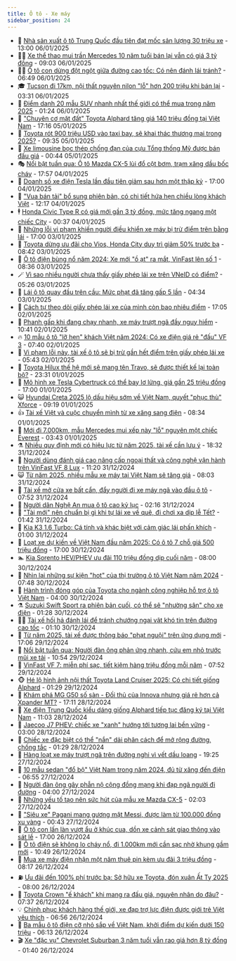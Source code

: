 ```yaml
---
title: Ô tô - Xe máy
sidebar_position: 24
---
```


<!-- dantri-o-to-xe-may:START -->
- 🤡 [Nhà sản xuất ô tô Trung Quốc đầu tiên đạt mốc sản lượng 30 triệu xe](https://dantri.com.vn/o-to-xe-may/nha-san-xuat-o-to-trung-quoc-dau-tien-dat-moc-san-luong-30-trieu-xe-20250106155205316.htm) - 13:00 06/01/2025
- 🧑‍💻 [Xe thể thao mui trần Mercedes 10 năm tuổi bán lại vẫn có giá 3 tỷ đồng](https://dantri.com.vn/o-to-xe-may/xe-the-thao-mui-tran-mercedes-10-nam-tuoi-ban-lai-van-co-gia-3-ty-dong-20250106153215610.htm) - 09:03 06/01/2025
- 🧑‍💻 [Ô tô con dừng đột ngột giữa đường cao tốc: Có nên đánh lái tránh?](https://dantri.com.vn/o-to-xe-may/o-to-con-dung-dot-ngot-giua-duong-cao-toc-co-nen-danh-lai-tranh-20250106120201683.htm) - 06:49 06/01/2025
- 🎓 [Tucson đi 17km, nội thất nguyên nilon &quot;lỗ&quot; hơn 200 triệu khi bán lại](https://dantri.com.vn/o-to-xe-may/tucson-di-17km-noi-that-nguyen-nilon-lo-hon-200-trieu-khi-ban-lai-20250106022842340.htm) - 03:31 06/01/2025
- 🌊 [Điểm danh 20 mẫu SUV nhanh nhất thế giới có thể mua trong năm 2025](https://dantri.com.vn/o-to-xe-may/diem-danh-20-mau-suv-nhanh-nhat-the-gioi-co-the-mua-trong-nam-2025-20250106032256649.htm) - 01:24 06/01/2025
- 🥷 [&quot;Chuyên cơ mặt đất&quot; Toyota Alphard tăng giá 140 triệu đồng tại Việt Nam](https://dantri.com.vn/o-to-xe-may/chuyen-co-mat-dat-toyota-alphard-tang-gia-140-trieu-dong-tai-viet-nam-20250105231903993.htm) - 17:16 05/01/2025
- 🤩 [Toyota rót 900 triệu USD vào taxi bay, sẽ khai thác thương mại trong 2025?](https://dantri.com.vn/o-to-xe-may/toyota-rot-900-trieu-usd-vao-taxi-bay-se-khai-thac-thuong-mai-trong-2025-20250105163432252.htm) - 09:35 05/01/2025
- 🫶 [Xe limousine bọc thép chống đạn của cựu Tổng thống Mỹ được bán đấu giá](https://dantri.com.vn/o-to-xe-may/xe-limousine-boc-thep-chong-dan-cua-cuu-tong-thong-my-duoc-ban-dau-gia-20250104234732072.htm) - 00:44 05/01/2025
- 🎭 [Nổi bật tuần qua: Ô tô Mazda CX-5 lùi đổ cột bơm, trạm xăng dầu bốc cháy](https://dantri.com.vn/o-to-xe-may/noi-bat-tuan-qua-o-to-mazda-cx-5-lui-do-cot-bom-tram-xang-dau-boc-chay-20250105004927691.htm) - 17:57 04/01/2025
- 🌁 [Doanh số xe điện Tesla lần đầu tiên giảm sau hơn một thập kỷ](https://dantri.com.vn/o-to-xe-may/doanh-so-xe-dien-tesla-lan-dau-tien-giam-sau-hon-mot-thap-ky-20250103165103084.htm) - 17:00 04/01/2025
- 🦩 [&quot;Vua bán tải&quot; bổ sung phiên bản, có chi tiết hứa hẹn chiều lòng khách Việt](https://dantri.com.vn/o-to-xe-may/vua-ban-tai-bo-sung-phien-ban-co-chi-tiet-hua-hen-chieu-long-khach-viet-20250104094102468.htm) - 12:17 04/01/2025
- 🕴 [Honda Civic Type R có giá mới gần 3 tỷ đồng, mức tăng ngang một chiếc City](https://dantri.com.vn/o-to-xe-may/honda-civic-type-r-co-gia-moi-gan-3-ty-dong-muc-tang-ngang-mot-chiec-city-20250104071147472.htm) - 00:37 04/01/2025
- 🎡 [Những lỗi vi phạm khiến người điều khiển xe máy bị trừ điểm trên bằng lái](https://dantri.com.vn/o-to-xe-may/nhung-loi-vi-pham-khien-nguoi-dieu-khien-xe-may-bi-tru-diem-tren-bang-lai-20250102172608885.htm) - 17:00 03/01/2025
- 📝 [Toyota dừng ưu đãi cho Vios, Honda City duy trì giảm 50% trước bạ](https://dantri.com.vn/o-to-xe-may/toyota-dung-uu-dai-cho-vios-honda-city-duy-tri-giam-50-truoc-ba-20250103125651295.htm) - 08:42 03/01/2025
- 🧐 [Ô tô điện bùng nổ năm 2024: Xe mới &quot;ồ ạt&quot; ra mắt, VinFast lên số 1](https://dantri.com.vn/o-to-xe-may/o-to-dien-bung-no-nam-2024-xe-moi-o-at-ra-mat-vinfast-len-so-1-20250103112519499.htm) - 08:36 03/01/2025
- 🪄 [Vì sao nhiều người chưa thấy giấy phép lái xe trên VNeID có điểm?](https://dantri.com.vn/o-to-xe-may/vi-sao-nhieu-nguoi-chua-thay-giay-phep-lai-xe-tren-vneid-co-diem-20250103114128915.htm) - 05:26 03/01/2025
- 🧰 [Lái ô tô quay đầu trên cầu: Mức phạt đã tăng gấp 5 lần](https://dantri.com.vn/o-to-xe-may/lai-o-to-quay-dau-tren-cau-muc-phat-da-tang-gap-5-lan-20250103104229716.htm) - 04:34 03/01/2025
- 🚀 [Cách tự theo dõi giấy phép lái xe của mình còn bao nhiêu điểm](https://dantri.com.vn/o-to-xe-may/cach-tu-theo-doi-giay-phep-lai-xe-cua-minh-con-bao-nhieu-diem-20250102221231503.htm) - 17:05 02/01/2025
- 💪 [Phanh gấp khi đang chạy nhanh, xe máy trượt ngã đầy nguy hiểm](https://dantri.com.vn/o-to-xe-may/phanh-gap-khi-dang-chay-nhanh-xe-may-truot-nga-day-nguy-hiem-20250102160758263.htm) - 10:41 02/01/2025
- 🔥 [10 mẫu ô tô &quot;lỡ hẹn&quot; khách Việt năm 2024: Có xe điện giá rẻ &quot;đấu&quot; VF 3](https://dantri.com.vn/o-to-xe-may/10-mau-o-to-lo-hen-khach-viet-nam-2024-co-xe-dien-gia-re-dau-vf-3-20250102140427398.htm) - 07:40 02/01/2025
- 🐲 [Vi phạm lỗi này, tài xế ô tô sẽ bị trừ gần hết điểm trên giấy phép lái xe](https://dantri.com.vn/o-to-xe-may/vi-pham-loi-nay-tai-xe-o-to-se-bi-tru-gan-het-diem-tren-giay-phep-lai-xe-20241231153609794.htm) - 05:43 02/01/2025
- 🌋 [Toyota Hilux thế hệ mới sẽ mang tên Travo, sẽ được thiết kế lại toàn bộ?](https://dantri.com.vn/o-to-xe-may/toyota-hilux-the-he-moi-se-mang-ten-travo-se-duoc-thiet-ke-lai-toan-bo-20250101192408094.htm) - 23:31 01/01/2025
- 🤩 [Mô hình xe Tesla Cybertruck có thể bay lơ lửng, giá gần 25 triệu đồng](https://dantri.com.vn/o-to-xe-may/mo-hinh-xe-tesla-cybertruck-co-the-bay-lo-lung-gia-gan-25-trieu-dong-20250101174443769.htm) - 17:00 01/01/2025
- 😺 [Hyundai Creta 2025 lộ dấu hiệu sớm về Việt Nam, quyết &quot;phục thù&quot; Xforce](https://dantri.com.vn/o-to-xe-may/hyundai-creta-2025-lo-dau-hieu-som-ve-viet-nam-quyet-phuc-thu-xforce-20250101161834097.htm) - 09:19 01/01/2025
- 👍 [Tài xế Việt và cuộc chuyển mình từ xe xăng sang điện](https://dantri.com.vn/o-to-xe-may/tai-xe-viet-va-cuoc-chuyen-minh-tu-xe-xang-sang-dien-20250101141117413.htm) - 08:34 01/01/2025
- 🎃 [Mới đi 7.000km, mẫu Mercedes mui xếp này &quot;lỗ&quot; nguyên một chiếc Everest](https://dantri.com.vn/o-to-xe-may/moi-di-7000km-mau-mercedes-mui-xep-nay-lo-nguyen-mot-chiec-everest-20241231121052235.htm) - 03:43 01/01/2025
- ⚗️ [Nhiều quy định mới có hiệu lực từ năm 2025, tài xế cần lưu ý](https://dantri.com.vn/o-to-xe-may/nhieu-quy-dinh-moi-co-hieu-luc-tu-nam-2025-tai-xe-can-luu-y-20241231235330510.htm) - 18:32 31/12/2024
- 🦄 [Người dùng đánh giá cao nâng cấp ngoại thất và công nghệ vận hành trên VinFast VF 8 Lux](https://dantri.com.vn/o-to-xe-may/nguoi-dung-danh-gia-cao-nang-cap-ngoai-that-va-cong-nghe-van-hanh-tren-vinfast-vf-8-lux-20241231172945285.htm) - 11:20 31/12/2024
- 😺 [Từ năm 2025, nhiều mẫu xe máy tại Việt Nam sẽ tăng giá](https://dantri.com.vn/o-to-xe-may/tu-nam-2025-nhieu-mau-xe-may-tai-viet-nam-se-tang-gia-20241231103833595.htm) - 08:03 31/12/2024
- 💼 [Tài xế mở cửa xe bất cẩn, đẩy người đi xe máy ngã vào đầu ô tô](https://dantri.com.vn/o-to-xe-may/tai-xe-mo-cua-xe-bat-can-day-nguoi-di-xe-may-nga-vao-dau-o-to-20241231140558828.htm) - 07:52 31/12/2024
- 💃 [Người dân Nghệ An mua ô tô cao kỷ lục](https://dantri.com.vn/o-to-xe-may/nguoi-dan-nghe-an-mua-o-to-cao-ky-luc-20241230210927325.htm) - 02:16 31/12/2024
- 🚀 [&quot;Tài mới&quot; nên chuẩn bị gì khi tự lái xe về quê, đi chơi xa dịp lễ Tết?](https://dantri.com.vn/o-to-xe-may/tai-moi-nen-chuan-bi-gi-khi-tu-lai-xe-ve-que-di-choi-xa-dip-le-tet-20241231022946772.htm) - 01:42 31/12/2024
- 🤩 [Kia K3 1.6 Turbo: Cá tính và khác biệt với cảm giác lái phấn khích](https://dantri.com.vn/o-to-xe-may/kia-k3-16-turbo-ca-tinh-va-khac-biet-voi-cam-giac-lai-phan-khich-20241230151346639.htm) - 01:00 31/12/2024
- 💪 [Loạt xe dự kiến về Việt Nam đầu năm 2025: Có ô tô 7 chỗ giá 500 triệu đồng](https://dantri.com.vn/o-to-xe-may/loat-xe-du-kien-ve-viet-nam-dau-nam-2025-co-o-to-7-cho-gia-500-trieu-dong-20241230151218949.htm) - 17:00 30/12/2024
- 🏊 [Kia Sorento HEV/PHEV ưu đãi 110 triệu đồng dịp cuối năm](https://dantri.com.vn/o-to-xe-may/kia-sorento-hevphev-uu-dai-110-trieu-dong-dip-cuoi-nam-20241230143017518.htm) - 08:00 30/12/2024
- 💄 [Nhìn lại những sự kiện &quot;hot&quot; của thị trường ô tô Việt Nam năm 2024](https://dantri.com.vn/o-to-xe-may/nhin-lai-nhung-su-kien-hot-cua-thi-truong-o-to-viet-nam-nam-2024-20241230141313515.htm) - 07:48 30/12/2024
- 👺 [Hành trình đóng góp của Toyota cho ngành công nghiệp hỗ trợ ô tô Việt Nam](https://dantri.com.vn/o-to-xe-may/hanh-trinh-dong-gop-cua-toyota-cho-nganh-cong-nghiep-ho-tro-o-to-viet-nam-20241230101114754.htm) - 04:00 30/12/2024
- ⚗️ [Suzuki Swift Sport ra phiên bản cuối, có thể sẽ &quot;nhường sân&quot; cho xe điện](https://dantri.com.vn/o-to-xe-may/suzuki-swift-sport-ra-phien-ban-cuoi-co-the-se-nhuong-san-cho-xe-dien-20241230082745386.htm) - 01:28 30/12/2024
- 🧑‍🏫 [Tài xế hối hả đánh lái để tránh chướng ngại vật khó tin trên đường cao tốc](https://dantri.com.vn/o-to-xe-may/tai-xe-hoi-ha-danh-lai-de-tranh-chuong-ngai-vat-kho-tin-tren-duong-cao-toc-20241230001543774.htm) - 01:10 30/12/2024
- 🦒 [Từ năm 2025, tài xế được thông báo &quot;phạt nguội&quot; trên ứng dụng mới](https://dantri.com.vn/o-to-xe-may/tu-nam-2025-tai-xe-duoc-thong-bao-phat-nguoi-tren-ung-dung-moi-20241229183722629.htm) - 17:06 29/12/2024
- 🐘 [Nổi bật tuần qua: Người đàn ông phản ứng nhanh, cứu em nhỏ trước mũi xe tải](https://dantri.com.vn/o-to-xe-may/noi-bat-tuan-qua-nguoi-dan-ong-phan-ung-nhanh-cuu-em-nho-truoc-mui-xe-tai-20241229175220443.htm) - 10:54 29/12/2024
- 🧠 [VinFast VF 7: miễn phí sạc, tiết kiệm hàng triệu đồng mỗi năm](https://dantri.com.vn/o-to-xe-may/vinfast-vf-7-mien-phi-sac-tiet-kiem-hang-trieu-dong-moi-nam-20241229143752715.htm) - 07:52 29/12/2024
- 🐵 [Hé lộ hình ảnh nội thất Toyota Land Cruiser 2025: Có chi tiết giống Alphard](https://dantri.com.vn/o-to-xe-may/he-lo-hinh-anh-noi-that-toyota-land-cruiser-2025-co-chi-tiet-giong-alphard-20241229001527186.htm) - 01:29 29/12/2024
- 🤭 [Khám phá MG G50 số sàn - Đối thủ của Innova nhưng giá rẻ hơn cả Xpander MT?](https://dantri.com.vn/o-to-xe-may/kham-pha-mg-g50-so-san-doi-thu-cua-innova-nhung-gia-re-hon-ca-xpander-mt-20241229000919435.htm) - 17:11 28/12/2024
- 🤠 [Xe điện Trung Quốc kiểu dáng giống Alphard tiếp tục đăng ký tại Việt Nam](https://dantri.com.vn/o-to-xe-may/xe-dien-trung-quoc-kieu-dang-giong-alphard-tiep-tuc-dang-ky-tai-viet-nam-20241228105046278.htm) - 11:03 28/12/2024
- 🫶 [Jaecoo J7 PHEV: chiếc xe &quot;xanh&quot; hướng tới tương lai bền vững](https://dantri.com.vn/o-to-xe-may/jaecoo-j7-phev-chiec-xe-xanh-huong-toi-tuong-lai-ben-vung-20241228091833491.htm) - 03:00 28/12/2024
- 🚀 [Chiếc xe đặc biệt có thể &quot;nắn&quot; dải phân cách để mở rộng đường, chống tắc](https://dantri.com.vn/o-to-xe-may/chiec-xe-dac-biet-co-the-nan-dai-phan-cach-de-mo-rong-duong-chong-tac-20241227184037641.htm) - 01:29 28/12/2024
- 🎊 [Hàng loạt xe máy trượt ngã trên đường nghi vì vết dầu loang](https://dantri.com.vn/o-to-xe-may/hang-loat-xe-may-truot-nga-tren-duong-nghi-vi-vet-dau-loang-20241228021319187.htm) - 19:25 27/12/2024
- 🦄 [10 mẫu sedan &quot;đổ bộ&quot; Việt Nam trong năm 2024, đủ từ xăng đến điện](https://dantri.com.vn/o-to-xe-may/10-mau-sedan-do-bo-viet-nam-trong-nam-2024-du-tu-xang-den-dien-20241227113749776.htm) - 06:55 27/12/2024
- 🥷 [Người đàn ông gây phẫn nộ cộng đồng mạng khi đạp ngã người đi đường](https://dantri.com.vn/o-to-xe-may/nguoi-dan-ong-gay-phan-no-cong-dong-mang-khi-dap-nga-nguoi-di-duong-20241227103040708.htm) - 04:00 27/12/2024
- 🦏 [Những yếu tố tạo nên sức hút của mẫu xe Mazda CX-5](https://dantri.com.vn/o-to-xe-may/nhung-yeu-to-tao-nen-suc-hut-cua-mau-xe-mazda-cx-5-20241227085547994.htm) - 02:03 27/12/2024
- 🤗 [&quot;Siêu xe&quot; Pagani mang gương mặt Messi, được làm từ 100.000 đồng xu vàng](https://dantri.com.vn/o-to-xe-may/sieu-xe-pagani-mang-guong-mat-messi-duoc-lam-tu-100000-dong-xu-vang-20241226235040990.htm) - 00:43 27/12/2024
- 🐲 [Ô tô con lấn làn vượt ẩu ở khúc cua, dồn xe cảnh sát giao thông vào sát lề](https://dantri.com.vn/o-to-xe-may/o-to-con-lan-lan-vuot-au-o-khuc-cua-don-xe-canh-sat-giao-thong-vao-sat-le-20241226194035349.htm) - 17:00 26/12/2024
- 🤭 [Ô tô điện sẽ không lo cháy nổ, đi 1.000km mới cần sạc nhờ khung gầm mới](https://dantri.com.vn/o-to-xe-may/o-to-dien-se-khong-lo-chay-no-di-1000km-moi-can-sac-nho-khung-gam-moi-20241226150839433.htm) - 10:49 26/12/2024
- 🐻 [Mua xe máy điện nhận một năm thuê pin kèm ưu đãi 3 triệu đồng](https://dantri.com.vn/o-to-xe-may/mua-xe-may-dien-nhan-mot-nam-thue-pin-kem-uu-dai-3-trieu-dong-20241226150521735.htm) - 08:17 26/12/2024
- ⛽️ [Ưu đãi đến 100% phí trước bạ: Sở hữu xe Toyota, đón xuân Ất Tỵ 2025](https://dantri.com.vn/o-to-xe-may/uu-dai-den-100-phi-truoc-ba-so-huu-xe-toyota-don-xuan-at-ty-2025-20241226142136752.htm) - 08:00 26/12/2024
- 🫣 [Toyota Crown &quot;ế khách&quot; khi mang ra đấu giá, nguyên nhân do đâu?](https://dantri.com.vn/o-to-xe-may/toyota-crown-e-khach-khi-mang-ra-dau-gia-nguyen-nhan-do-dau-20241226134931236.htm) - 07:37 26/12/2024
- 💡 [Chinh phục khách hàng thế giới, xe đạp trợ lực điện được giới trẻ Việt yêu thích](https://dantri.com.vn/o-to-xe-may/chinh-phuc-khach-hang-the-gioi-xe-dap-tro-luc-dien-duoc-gioi-tre-viet-yeu-thich-20241226121959006.htm) - 06:56 26/12/2024
- 💪 [Ba mẫu ô tô điện cỡ nhỏ sắp về Việt Nam, khởi điểm dự kiến dưới 150 triệu](https://dantri.com.vn/o-to-xe-may/ba-mau-o-to-dien-co-nho-sap-ve-viet-nam-khoi-diem-du-kien-duoi-150-trieu-20241226091605669.htm) - 06:13 26/12/2024
- 🎬 [Xe &quot;đặc vụ&quot; Chevrolet Suburban 3 năm tuổi vẫn rao giá hơn 8 tỷ đồng](https://dantri.com.vn/o-to-xe-may/xe-dac-vu-chevrolet-suburban-3-nam-tuoi-van-rao-gia-hon-8-ty-dong-20241226075950197.htm) - 01:40 26/12/2024<!-- dantri-o-to-xe-may:END -->
